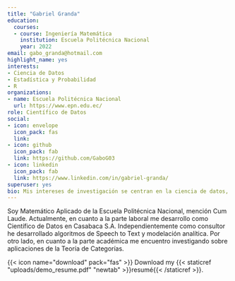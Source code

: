 ```yaml
---
title: "Gabriel Granda"
education:
  courses:
  - course: Ingeniería Matemática
    institution: Escuela Politécnica Nacional 
    year: 2022
email: gabo_granda@hotmail.com
highlight_name: yes
interests:
- Ciencia de Datos
- Estadística y Probabilidad
- R 
organizations:
- name: Escuela Politécnica Nacional
  url: https://www.epn.edu.ec/
role: Científico de Datos 
social:
- icon: envelope
  icon_pack: fas
  link: 
- icon: github
  icon_pack: fab
  link: https://github.com/GaboG03
- icon: linkedin
  icon_pack: fab
  link: https://www.linkedin.com/in/gabriel-granda/
superuser: yes
bio: Mis intereses de investigación se centran en la ciencia de datos, probabilidad y estadística y la matemática aplicada. 
---
```


Soy Matemático Aplicado de la Escuela Politécnica Nacional, mención Cum Laude. Actualmente, en cuanto a la parte laboral me desarrollo como Científico de Datos en Casabaca S.A. Independientemente como consultor he desarrollado algoritmos de Speech to Text y modelación analítica. Por otro lado, en cuanto a la parte académica me encuentro investigando sobre aplicaciones de la Teoría de Categorías. 

{{< icon name="download" pack="fas" >}} Download my {{< staticref "uploads/demo_resume.pdf" "newtab" >}}resumé{{< /staticref >}}.
